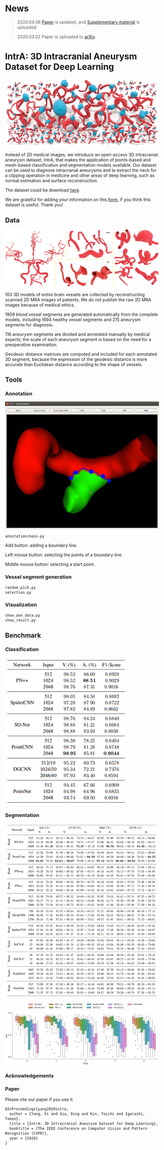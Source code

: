 # News

> 2020.04.06 [Paper](https://arxiv.org/abs/2003.02920) is updated, and [Supplementary material](paper/supp.pdf  " ") is uploaded.

> 2020.03.02 Paper is uploaded to [arXiv](https://arxiv.org/abs/2003.02920).


# IntrA: 3D Intracranial Aneurysm Dataset for Deep Learning

![](images/paperfinal.jpg)

Instead of 2D medical images, we introduce an open-access 3D intracranial aneurysm dataset, IntrA, that makes the application of points-based and mesh-based classification and segmentation models available. Our dataset can be used to diagnose intracranial aneurysms and to extract the neck for a clipping operation in medicine and other areas of deep learning, such as normal estimation and surface reconstruction. 

The dataset could be download [here](https://drive.google.com/drive/folders/1yjLdofRRqyklgwFOC0K4r7ee1LPKstPh?usp=sharing).

We are grateful for adding your information on this [form](https://forms.gle/rvMRsQ8t8Z6J8rdq8), if you think this dataset is useful.
Thank you!

## Data

![](images/types.png)

103 3D models of entire brain vessels are collected by reconstructing scanned 2D MRA images of patients. We do not publish the raw 2D MRA images because of medical ethics. 

1909 blood vessel segments are generated automatically from the complete models, including 1694 healthy vessel segments and 215 aneurysm segments for diagnosis. 

116 aneurysm segments are divided and annotated manually by medical experts; the scale of each aneurysm segment is based on the need for a preoperative examination. 

Geodesic distance matrices are computed and included for each annotated 3D segment, because the expression of the geodesic distance is more accurate than Euclidean distance according to the shape of vessels. 

## Tools

### Annotation

<img src="images/ann_tool.jpg" alt="ann_tool" align="middle" width="600"/>

```
annotation/main.py
```

Add button: adding a boundary line.

Left mouse button: selecting the points of a boundary line.

Middle mouse button: selecting a start point.

### Vessel segment generation

```
random_pick.py
selection.py
```

### Visualization

```
show_ann_data.py
show_result.py
```

## Benchmark

### Classification

<img src="images/cls-re.png" alt="ann_tool" align="middle" width="400"/>

### Segmentation

<img src="images/seg-re.png" alt="ann_tool" align="middle" width="800"/>

![](images/seg-results.png)

### Acknowledgements

### Paper

Please cite our paper if you use it.

```
@InProceedings{yang2020intra,
  author = {Yang, Xi and Xia, Ding and Kin, Taichi and Igarashi, Takeo},
  title = {IntrA: 3D Intracranial Aneurysm Dataset for Deep Learning},
  booktitle = {The IEEE Conference on Computer Vision and Pattern Recognition (CVPR)},
  year = {2020}
}
```

